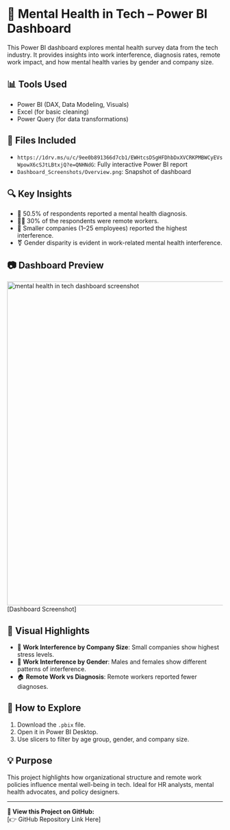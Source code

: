 # 🧠 Mental Health in Tech – Power BI Dashboard

This Power BI dashboard explores mental health survey data from the tech industry. It provides insights into work interference, diagnosis rates, remote work impact, and how mental health varies by gender and company size.

## 📊 Tools Used
- Power BI (DAX, Data Modeling, Visuals)
- Excel (for basic cleaning)
- Power Query (for data transformations)

## 📁 Files Included
- `https://1drv.ms/u/c/9ee0b891366d7cb1/EWHtcsDSgHFDhbDxXVCRKPMBWCyEVsWpowX6cSJtLBtxjQ?e=QNHNdG`: Fully interactive Power BI report
- `Dashboard_Screenshots/Overview.png`: Snapshot of dashboard

## 🔍 Key Insights
- 📌 50.5% of respondents reported a mental health diagnosis.
- 👩‍💻 30% of the respondents were remote workers.
- 🏢 Smaller companies (1–25 employees) reported the highest interference.
- ⚧ Gender disparity is evident in work-related mental health interference.

## 📷 Dashboard Preview
<img width="1372" height="757" alt="mental health in tech dashboard screenshot" src="https://github.com/user-attachments/assets/da7113af-f2a1-424c-b986-039b15eed7bb" />[Dashboard Screenshot]

## 🧠 Visual Highlights
- 💼 **Work Interference by Company Size**: Small companies show highest stress levels.
- 🚻 **Work Interference by Gender**: Males and females show different patterns of interference.
- 🏠 **Remote Work vs Diagnosis**: Remote workers reported fewer diagnoses.

## 🚀 How to Explore
1. Download the `.pbix` file.
2. Open it in Power BI Desktop.
3. Use slicers to filter by age group, gender, and company size.

## 💡 Purpose
This project highlights how organizational structure and remote work policies influence mental well-being in tech. Ideal for HR analysts, mental health advocates, and policy designers.

---

**📌 View this Project on GitHub:**  
[👉 GitHub Repository Link Here]
